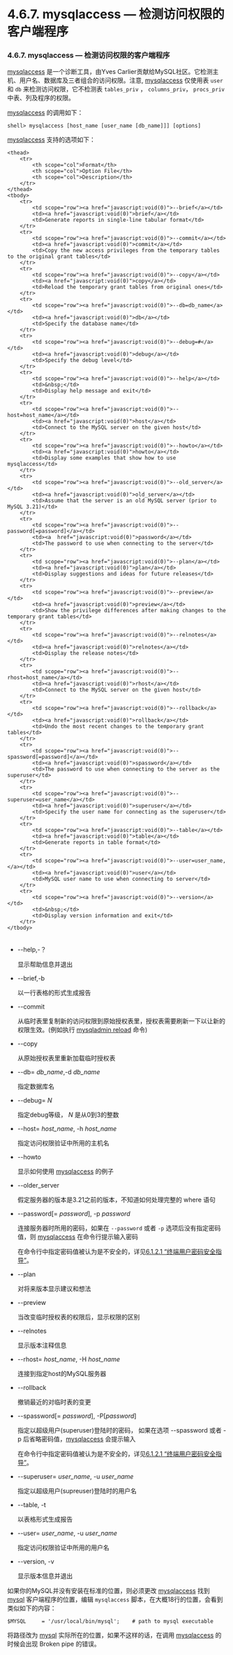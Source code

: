 # 4.6.7. mysqlaccess — 检测访问权限的客户端程序

### 4.6.7. mysqlaccess — 检测访问权限的客户端程序

[mysqlaccess](#) 是一个诊断工具，由Yves Carlier贡献给MySQL社区。它检测主机、用户名、数据库及三者组合的访问权限。注意, [mysqlaccess](#) 仅使用表 `user` 和 `db` 来检测访问权限，它不检测表 `tables_priv` ， `columns_priv`， `procs_priv` 中表、列及程序的权限。

[mysqlaccess](#) 的调用如下：

```shell
shell> mysqlaccess [host_name [user_name [db_name]]] [options]
```

[mysqlaccess](#) 支持的选项如下：

<table summary="mysqlaccess Options" border="0">
	
	<thead>
		<tr>
			<th scope="col">Format</th>
			<th scope="col">Option File</th>
			<th scope="col">Description</th>
		</tr>
	</thead>
	<tbody>
		<tr>
			<td scope="row"><a href="javascript:void(0)">--brief</a></td>
			<td><a href="javascript:void(0)">brief</a></td>
			<td>Generate reports in single-line tabular format</td>
		</tr>
		<tr>
			<td scope="row"><a href="javascript:void(0)">--commit</a></td>
			<td><a href="javascript:void(0)">commit</a></td>
			<td>Copy the new access privileges from the temporary tables to the original grant tables</td>
		</tr>
		<tr>
			<td scope="row"><a href="javascript:void(0)">--copy</a></td>
			<td><a href="javascript:void(0)">copy</a></td>
			<td>Reload the temporary grant tables from original ones</td>
		</tr>
		<tr>
			<td scope="row"><a href="javascript:void(0)">--db=db_name</a></td>
			<td><a href="javascript:void(0)">db</a></td>
			<td>Specify the database name</td>
		</tr>
		<tr>
			<td scope="row"><a href="javascript:void(0)">--debug=#</a></td>
			<td><a href="javascript:void(0)">debug</a></td>
			<td>Specify the debug level</td>
		</tr>
		<tr>
			<td scope="row"><a href="javascript:void(0)">--help</a></td>
			<td>&nbsp;</td>
			<td>Display help message and exit</td>
		</tr>
		<tr>
			<td scope="row"><a href="javascript:void(0)">--host=host_name</a></td>
			<td><a href="javascript:void(0)">host</a></td>
			<td>Connect to the MySQL server on the given host</td>
		</tr>
		<tr>
			<td scope="row"><a href="javascript:void(0)">--howto</a></td>
			<td><a href="javascript:void(0)">howto</a></td>
			<td>Display some examples that show how to use mysqlaccess</td>
		</tr>
		<tr>
			<td scope="row"><a href="javascript:void(0)">--old_server</a></td>
			<td><a href="javascript:void(0)">old_server</a></td>
			<td>Assume that the server is an old MySQL server (prior to MySQL 3.21)</td>
		</tr>
		<tr>
			<td scope="row"><a href="javascript:void(0)">--password[=password]</a></td>
			<td><a  href="javascript:void(0)">password</a></td>
			<td>The password to use when connecting to the server</td>
		</tr>
		<tr>
			<td scope="row"><a href="javascript:void(0)">--plan</a></td>
			<td><a href="javascript:void(0)">plan</a></td>
			<td>Display suggestions and ideas for future releases</td>
		</tr>
		<tr>
			<td scope="row"><a href="javascript:void(0)">--preview</a></td>
			<td><a href="javascript:void(0)">preview</a></td>
			<td>Show the privilege differences after making changes to the temporary grant tables</td>
		</tr>
		<tr>
			<td scope="row"><a href="javascript:void(0)">--relnotes</a></td>
			<td><a href="javascript:void(0)">relnotes</a></td>
			<td>Display the release notes</td>
		</tr>
		<tr>
			<td scope="row"><a href="javascript:void(0)">--rhost=host_name</a></td>
			<td><a href="javascript:void(0)">rhost</a></td>
			<td>Connect to the MySQL server on the given host</td>
		</tr>
		<tr>
			<td scope="row"><a href="javascript:void(0)">--rollback</a></td>
			<td><a href="javascript:void(0)">rollback</a></td>
			<td>Undo the most recent changes to the temporary grant tables</td>
		</tr>
		<tr>
			<td scope="row"><a href="javascript:void(0)">--spassword[=password]</a></td>
			<td><a href="javascript:void(0)">spassword</a></td>
			<td>The password to use when connecting to the server as the superuser</td>
		</tr>
		<tr>
			<td scope="row"><a href="javascript:void(0)">--superuser=user_name</a></td>
			<td><a href="javascript:void(0)">superuser</a></td>
			<td>Specify the user name for connecting as the superuser</td>
		</tr>
		<tr>
			<td scope="row"><a href="javascript:void(0)">--table</a></td>
			<td><a href="javascript:void(0)">table</a></td>
			<td>Generate reports in table format</td>
		</tr>
		<tr>
			<td scope="row"><a href="javascript:void(0)">--user=user_name,</a></td>
			<td><a href="javascript:void(0)">user</a></td>
			<td>MySQL user name to use when connecting to server</td>
		</tr>
		<tr>
			<td scope="row"><a href="javascript:void(0)">--version</a></td>
			<td>&nbsp;</td>
			<td>Display version information and exit</td>
		</tr>
	</tbody>
</table>


* --help,-？

	显示帮助信息并退出

* --brief,-b

	以一行表格的形式生成报告

* --commit

	从临时表里复制新的访问权限到原始授权表里，授权表需要刷新一下以让新的权限生效。(例如执行 [mysqladmin reload][04.05.02] 命令)

* --copy

	从原始授权表里重新加载临时授权表

* --db= *db\_name*,-d *db\_name*

	指定数据库名

* --debug= *N*

	指定debug等级， *N* 是从0到3的整数

* --host= *host\_name*, -h *host\_name*

	指定访问权限验证中所用的主机名

* --howto

	显示如何使用 [mysqlaccess](#) 的例子

* --older_server

	假定服务器的版本是3.21之前的版本，不知道如何处理完整的 where 语句

* --password[= *password*], -p *password*

	连接服务器时所用的密码，如果在 `--password` 或者 `-p` 选项后没有指定密码值，则 [mysqlaccess](#) 在命令行提示输入密码

	在命令行中指定密码值被认为是不安全的，详见[6.1.2.1 “终端用户密码安全指导”][06.01.02.01]。

* --plan

	对将来版本显示建议和想法

* --preview

	当改变临时授权表的权限后，显示权限的区别

* --relnotes

	显示版本注释信息

* --rhost= *host\_name*, -H *host\_name*

	连接到指定host的MySQL服务器

* --rollback

	撤销最近的对临时表的变更

* --spassword[= *password*], -P[*password*]

	指定以超级用户(superuser)登陆时的密码， 如果在选项 --spassword 或者 -p 后省略密码值，[mysqlaccess](#) 会提示输入

	在命令行中指定密码值被认为是不安全的，详见[6.1.2.1 “终端用户密码安全指导”][06.01.02.01]。

* --superuser= *user_name*, -u *user_name*

	指定以超级用户(supreuser)登陆时的用户名

* --table, -t

	以表格形式生成报告

* --user= *user_name*, -u *user_name*

	指定访问权限验证中所用的用户名

* --version, -v

	显示版本信息并退出

如果你的MySQL并没有安装在标准的位置，则必须更改 [mysqlaccess](#) 找到 [mysql][04.05.01] 客户端程序的位置，编辑 `mysqlaccess` 脚本，在大概18行的位置，会看到类似如下的内容：

```shell
$MYSQL     = '/usr/local/bin/mysql';    # path to mysql executable
```

将路径改为 [mysql][04.05.01] 实际所在的位置，如果不这样的话，在调用 [mysqlaccess](#) 的时候会出现 Broken pipe 的错误。



[04.05.01]:./04.05.01_The_MySQL_Command_Line_Tool.md
[04.05.02]:./04.05.02_mysqladmin_Client_for_Administering_a_MySQL_Server.md
[06.01.02.01]:../Chapter_6/06.01.02_Keeping_Passwords_Secure.md
